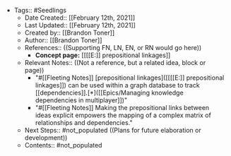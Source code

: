 - Tags:: #Seedlings
    - Date Created:: [[February 12th, 2021]]
    - Last Updated:: [[February 12th, 2021]]
    - Created by:: [[Brandon Toner]]
    - Author:: [[Brandon Toner]]
    - References::  ((Supporting FN, LN, EN, or RN would go here))
        - **Concept page:** [[[[E:]] prepositional linkages]]
    - Relevant Notes::  ((Not a reference, but a related idea, block or page))
        - "#[[Fleeting Notes]] [prepositional linkages]([[[[E:]] prepositional linkages]]) can be used within a graph database to track [[dependencies]].[*]([[Epics/Managing knowledge dependencies in multiplayer]])"
        - "#[[Fleeting Notes]] Making the prepositional links between ideas explicit empowers the mapping of a complex matrix of relationships and dependencies."
    - Next Steps:: #not_populated ((Plans for future elaboration or development))
    - Contents:: #not_populated
